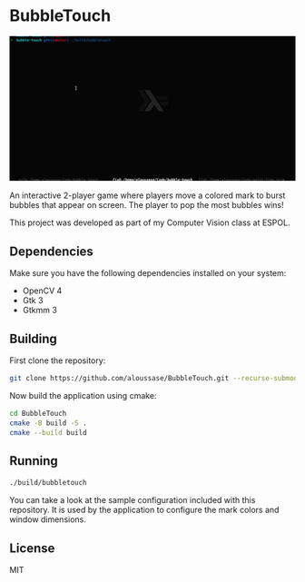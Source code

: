 # BubbleTouch

![demo](./assets/bubbletouch-demo.gif)

An interactive 2-player game where players move a colored mark to burst bubbles
that appear on screen. The player to pop the most bubbles wins!

This project was developed as part of my Computer Vision class at ESPOL.

## Dependencies

Make sure you have the following dependencies installed on your system:

- OpenCV 4
- Gtk 3
- Gtkmm 3

## Building

First clone the repository:

```bash
git clone https://github.com/aloussase/BubbleTouch.git --recurse-submodules
```

Now build the application using cmake:

```bash
cd BubbleTouch
cmake -B build -S .
cmake --build build
```

## Running

```bash
./build/bubbletouch
```

You can take a look at the sample configuration included with this repository.
It is used by the application to configure the mark colors and window dimensions.

## License
MIT
